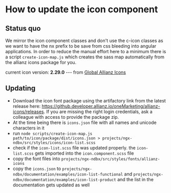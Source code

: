 # How to update the icon component

## Status quo

We mirror the icon component classes and don't use the c-icon classes as we want to have the nx prefix to be save from css bleeding into angular applications. In order to reduce the manual effort here to a minimum there is a script `create-icon-map.js` which creates the sass map automatically from the allianz icons package for you.

current icon version: **2.29.0** --- from [Global Allianz Icons](https://github.developer.allianz.io/oneMarketing/allianz-icons)

## Updating

-   Download the icon font package using the artifactory link from the latest release here: https://github.developer.allianz.io/oneMarketing/allianz-icons/releases. If you are missing the right login credentials, ask a colleague with access to provide the package zip.
-   At the time being there is `icons.json` file with all names and unicode characters in it
-   run `node scripts/create-icon-map.js path/to/icon/package/dist/icons.json > projects/ngx-ndbx/src/styles/icons/icon-list.scss`
-   check if the `icon-list.scss` file was updated properly. the `icon-list.scss` gets imported into the `icon.component.scss` file
-   copy the font files into `projects/ngx-ndbx/src/styles/fonts/allianz-icons`
-   copy the `icons.json` to `projects/ngx-ndbx/documentation/examples/icon-list-functional` and `projects/ngx-ndbx/documentation/examples/icon-list-product` and the list in the documentation gets updated as well
